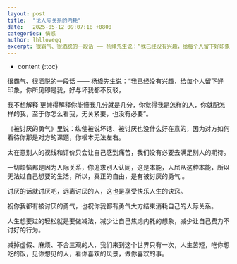 ```yaml
---
layout: post
title:  "论人际关系的内耗"
date:   2025-05-12 09:07:18 +0800
categories: 情感
author: lhlloveqq
excerpt: 很霸气、很洒脱的一段话 —— 杨绛先生说：“我已经没有兴趣，给每个人留下好印象，你所见即是我，好与坏我都不反驳，我不想解释 更懒得解释你能懂我几分就是几分，你觉得我是怎样的人，你就配怎样的我，至于你怎么看我，无关紧要，也没有必要”。
---
```


* content
{:toc}

很霸气、很洒脱的一段话 —— 杨绛先生说：“我已经没有兴趣，给每个人留下好印象，你所见即是我，好与坏我都不反驳，

我不想解释 更懒得解释你能懂我几分就是几分，你觉得我是怎样的人，你就配怎样的我，至于你怎么看我，无关紧要，也没有必要”。

《被讨厌的勇气》里说：纵使被说坏话、被讨厌也没什么好在意的，因为对方如何看待你那是对方的课题，你根本无法左右。

太在意别人的视线和评价只会让自己感到痛苦，我们没有必要去满足别人的期待。

一切烦恼都是因为人际关系，你追求别人认同，这是本能，人屈从这种本能，所以无法过自己想要的生活，所以，真正的自由，是有被讨厌的勇气 。

讨厌的话就讨厌吧，远离讨厌的人，这也是享受快乐人生的诀窍。

祝你我都有被讨厌的勇气，也祝你我都有勇气大方结束消耗自己的人际关系。

人生想要过的轻松就是要做减法，减少让自己焦虑内耗的想象，减少让自己费力不讨好的行为。

减掉虚假、麻烦、不合三观的人，我们来到这个世界只有一次，人生苦短，吃你想吃的饭，见你想见的人，看你喜欢的风景，做你喜欢的事。
